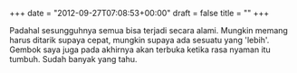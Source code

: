 +++
date = "2012-09-27T07:08:53+00:00"
draft = false
title = ""
+++
<p>Padahal sesungguhnya semua bisa terjadi secara alami. Mungkin memang harus ditarik supaya cepat, mungkin supaya ada sesuatu yang 'lebih'. Gembok saya juga pada akhirnya akan terbuka ketika rasa nyaman itu tumbuh. Sudah banyak yang tahu.</p> 
